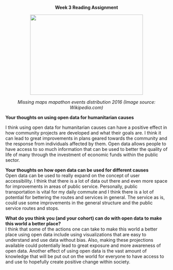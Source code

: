 <b>
<p align="center">
Week 3 Reading Assignment
  </b>
  </p>

<p align="center">
<img src= "https://upload.wikimedia.org/wikipedia/commons/f/f3/Missing_maps_mapathons_2016_November.png" width="350" height="250">
  </p>
  
<p align="center">
<i>
Missing maps mapathon events distribution 2016 (Image source: Wikipedia.com)
  </i>
  </p>
<b>  
Your thoughts on using open data for humanitarian causes
  <br>
  </b>
  

I think using open data for humanitarian causes can have a positive effect in how community projects are developed and what their goals are. I think it can lead to great improvements in plans geared towards the community and the response from individuals affected by them. Open data allows people to have access to so much information that can be used to better the quality of life of many through the investment of economic funds within the public sector.
<b>
  
  
Your thoughts on how open data can be used for different causes
  <br>
  </b>
Open data can be used to really expand on the concept of user accessibility. I think that there is a lot of data out there and even more space for improvements in areas of public service. Personally, public transportation is vital for my daily commute and I think there is a lot of potential for bettering the routes and services in general. The service as is, could use some improvements in the general structure and the public service routes and stops. 
<b>
  
  
What do you think you (and your cohort) can do with open data to make this world a better place?
  <br>
  </b> 
I think that some of the actions one can take to make this world a better place using open data include using visualizations that are easy to understand and use data without bias. Also, making these projections available could potentially lead to great exposure and more awareness of open data. Another effect of using open data is the vast amount of knowledge that will be put out on the world for everyone to have access to and use to hopefully create positive change within society.

